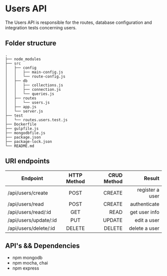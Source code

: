 # Users API

The Users API is responsible for the routes, database configuration and integration tests concerning users.

## Folder structure

```
.
├── node_modules
├── src
│   ├── config
│   │   ├── main-config.js
│   │   └── route-config.js
│   ├── db
│   │   ├── collections.js
│   │   ├── connection.js
│   │   └── queries.js
│   ├── routes
│   │   └── users.js
│   ├── app.js
│   └── server.js
├── test
│   └── routes.users.test.js
├── Dockerfile
├── gulpfile.js
├── mongodbfile.js
├── package.json
├── package-lock.json
└── README.md
```

## URI endpoints

| Endpoint              | HTTP Method | CRUD Method |          Result |
| --------------------- | :---------: | ----------: | --------------: |
| /api/users/create     |    POST     |      CREATE | register a user |
| /api/users/read       |    POST     |      CREATE | authenticate    |
| /api/users/read/:id   |    GET      |        READ |   get user info |
| /api/users/update/:id |    PUT      |      UPDATE |     edit a user |
| /api/users/delete/:id |    DELETE   |      DELETE |   delete a user |

## API's && Dependencies

* npm mongodb
* npm mocha, chai
* npm express
